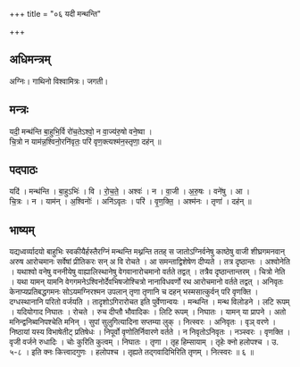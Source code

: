 +++
title = "०६ यदी मन्थन्ति"

+++
## अधिमन्त्रम्
अग्निः। गाथिनो विश्वामित्रः। जगती।

## मन्त्रः
यदी॒ मन्थ॑न्ति बा॒हुभि॒र्वि रो॑च॒तेऽश्वो॒ न वा॒ज्य॑रु॒षो वने॒ष्वा ।  
चि॒त्रो न याम॑न्न॒श्विनो॒रनि॑वृतः॒ परि॑ वृण॒क्त्यश्म॑न॒स्तृणा॒ दह॑न् ॥

## पदपाठः
यदि॑ । मन्थ॑न्ति । बा॒हुऽभिः॑ । वि । रो॒च॒ते॒ । अश्वः॑ । न । वा॒जी । अ॒रु॒षः । वने॑षु । आ ।  
चि॒त्रः । न । याम॑न् । अ॒श्विनोः॑ । अनि॑ऽवृतः । परि॑ । वृ॒ण॒क्ति॒ । अश्म॑नः । तृणा॑ । दह॑न् ॥

## भाष्यम्
यद्यध्वर्व्यादयो बाहुभिः स्वकीयैर्हस्तैरग्निं मन्थन्ति मथ्नन्ति ततह् स जातोऽग्निर्वनेषु काष्ठेषु वाजी शीघ्रगमनवान् अरुष आरोचमानः सर्वेषां प्रीतिकरः सन् अ वि रोचते । आ समन्ताद्विशेषेण दीप्यते । तत्र दृष्ठान्तः । अश्वोनेति । यथाश्वो वनेषु वननीयेषु वाह्यालिस्थानेषु वेगवानारोचमानो वर्तते तद्वत् । तत्रैव दृष्ठान्तान्तरम् । चित्रो नेति । यथा यामन् यामनि वेगगमनेऽश्विनोर्देवभिषजोश्चित्रो नानाविधवर्णो रथ आरोचमानो वर्तते तद्वत् । अनिवृतः केनाप्यप्रतिबद्धगमनः सोऽयमग्निरश्मन उपलान् तृणा तृणानि च दहन् भस्मसात्कुर्वन् परि वृणक्ति । दग्धस्थानानि परितो वर्जयति । तादृशोऽगिरारोचत इति पुर्वेणान्वयः । मन्थन्ति । मन्थ विलोडने । लटि रूपम् । यदियोगाद निघातः । रोचते । रुच दीप्तौ भौवादिकः । लिटि रूपम् । निघातः । यामन् या प्रापने । अतो मनिन्द्वनिब्वनिपश्चेति मनिन् । सुपां सुलुगित्यादिना सप्तम्या लुक् । नित्स्वरः । अनिवृतः । वृञ् वरणे । निष्ठायां यस्य विभाषेतीट् प्रतिषेधः । निपूर्वो वृणोतिर्निवारणे वर्तते । न निवृतोऽनिवृतः । नञ्स्वरः । वृणक्ति । वृजी वर्जने रुधादिः । चोः कुरिति कुत्वम् । निघातः । तृणा । तृह हिम्सायाम् । तृहेः क्नो हलोपश्च । उ. ५-८ । इति क्नः कित्त्वादगुणः । हलोपश्च । तृह्यते तद्गवादिभिरिति तृणम् । नित्स्वरः ॥ ६ ॥